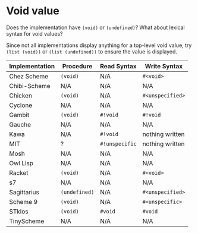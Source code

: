 # Void value

Does the implementation have `(void)` or `(undefined)`? What about
lexical syntax for void values?

Since not all implementations display anything for a top-level void
value, try `(list (void))` or `(list (undefined))` to ensure the value
is displayed.

| Implementation | Procedure     | Read Syntax      | Write Syntax     |
| -------------- | ------------- | ---------------- | ---------------- |
| Chez Scheme    | `(void)`      | N/A              | `#<void>`        |
| Chibi-Scheme   | N/A           | N/A              | N/A              |
| Chicken        | `(void)`      | N/A              | `#<unspecified>` |
| Cyclone        | N/A           | N/A              | N/A              |
| Gambit         | `(void)`      | `#!void`         | `#!void`         |
| Gauche         | N/A           | N/A              | N/A              |
| Kawa           | N/A           | `#!void`         | nothing written  |
| MIT            | ?             | `#!unspecific`   | nothing written  |
| Mosh           | N/A           | N/A              | N/A              |
| Owl Lisp       | N/A           | N/A              | N/A              |
| Racket         | `(void)`      | N/A              | `#<void>`        |
| s7             | N/A           | N/A              | N/A              |
| Sagittarius    | `(undefined)` | N/A              | `#<unspecified>` |
| Scheme 9       | `(void)`      | N/A              | `#<unspecific>`  |
| STklos         | `(void)`      | `#void`          | `#void`          |
| TinyScheme     | N/A           | N/A              | N/A              |
